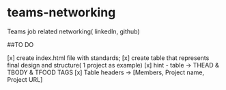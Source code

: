 # teams-networking
Teams job related networking( linkedIn, github)

##TO DO

[x] create index.html file with standards;
[x] create table that represents final design and structure( 1 project as example)
[x] hint - table -> THEAD & TBODY & TFOOD TAGS
[x] Table headers -> [Members, Project name, Project URL]